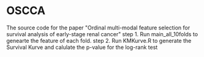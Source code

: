 # OSCCA
The source code for the paper "Ordinal multi-modal feature selection for survival analysis of early-stage renal cancer"
step 1. Run main_all_10folds to genearte the feature of each fold.
step 2. Run KMKurve.R to generate the Survival Kurve and calulate the p-value for the log-rank test 
